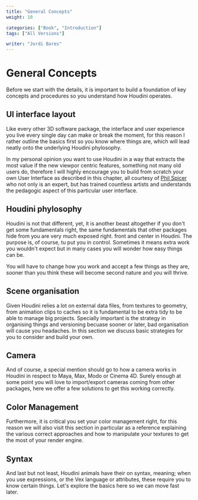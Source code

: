 ```yaml
---
title: "General Concepts"
weight: 10

categories: ["Book", "Introduction"]
tags: ["All Versions"]

writer: "Jordi Bares"
---
```

# General Concepts

Before we start with the details, it is important to build a foundation of key concepts and procedures so you understand how Houdini operates.

## UI interface layout

Like every other 3D software package, the interface and user experience you live every single day can make or break the moment, for this reason I rather outline the basics first so you know where things are, which will lead neatly onto the underlying Houdini phylosophy.

In my personal opinion you want to use Houdini in a way that extracts the most value if the new viewpor centric features, something not many old users do, therefore I will highly encourage you to build from scratch your own User Interface as described in this chapter, all courtesy of [Phil Spicer](http://houdinicreationdesk.ipage.com/index.html) who not only is an expert, but has trained countless artists and understands the pedagogic aspect of this particular user interface.

## Houdini phylosophy

Houdini is not that different, yet, it is another beast altogether if you don't get some fundamentals right, the same fundamentals that other packages hide from you are very much exposed right. front and center in Houdini. The purpose is, of course, tu put you in control. Sometimes it means extra work you wouldn't expect but in many cases you will wonder how easy things can be.

You will have to change how you work and accept a few things as they are, sooner than you think these will become second nature and you will thrive.


## Scene organisation

Given Houdini relies a lot on external data files, from textures to geometry, from animation clips to caches so it is fundamental to be extra tidy to be able to manage big projects. Specially important is the strategy in organising things and versioning becuase sooner or later, bad organisation will cause you headaches. In this section we discuss basic strategies for you to consider and build your own.

## Camera

And of course, a special mention should go to how a camera works in Houdini in respect to Maya, Max, Modo or Cinema 4D. Surely enough at some point you will love to import/export cameras coming from other packages, here we offer a few solutions to get this working correctly.


## Color Management

Furthermore, it is critical you set your color management right, for this reason we will also visit this section in particular as a reference explaining the various correct approaches and how to manipulate your textures to get the most of your render engine.


## Syntax

And last but not least, Houdini animals have their on syntax, meaning; when you use expressions, or the Vex language or attributes, these require you to know certain things. Let's explore the basics here so we can move fast later.



